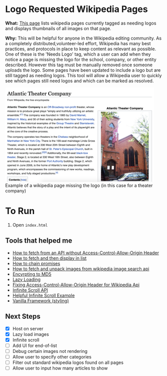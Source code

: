 # Logo Requested Wikipedia Pages

**What:** [This page](https://marley.github.io/wikitool/) lists wikipedia pages currently tagged as needing logos and displays thumbnails of all images on that page.

**Why:** This will be helpful for anyone in the Wikipedia editing community. As a completely distributed,volunteer-led effort, Wikipedia has many best practices, and protocols in place to keep content as relevant as possible. One of these is the 'Needs Logo' tag, which a user can add when they notice a page is missing the logo for the school, company, or other entity described. However this tag must be manually removed once someone uploads the logo. Some pages have been updated to include a logo but are still tagged as needing logos. This tool will allow a Wikipedia user to quickly see which pages still need logos and which can be marked as resolved.

<img src="https://github.com/marley/wikitool/blob/master/wiki_page_no_logo.png" width="474" height="300">
Example of a wikipedia page missing the logo (in this case for a theater company)

# To Run

1.  Open `index.html`

## Tools that helped me

- [How to fetch from an API without Access-Control-Allow-Origin Header](https://medium.com/@dtkatz/3-ways-to-fix-the-cors-error-and-how-access-control-allow-origin-works-d97d55946d9)
- [How to fetch and then display in list](https://attacomsian.com/blog/using-javascript-fetch-api-to-get-and-post-data)
- [How to chain promises](https://dev.to/bennypowers/promise-chains-are-kinda-awesome-273o)
- [How to fetch and unpack images from wikipedia image search api](https://stackoverflow.com/a/20431917/9222529)
- [Encyrpting to MD5](https://stackoverflow.com/questions/1655769/fastest-md5-implementation-in-javascript)
- [Lazy Loading](https://www.sitepoint.com/five-techniques-lazy-load-images-website-performance/)
- [Fixing Access-Control-Allow-Origin Header for Wikipedia Api](https://stackoverflow.com/a/38816679/9222529)
- [Infinite Scroll API](https://infinite-scroll.com/)
- [Helpful Infinite Scroll Example](https://codepen.io/desandro/pen/JJNNqP?editors=1010)
- [Vanilla Framework (styling)](https://vanillaframework.io/)

## Next Steps

- [x] Host on server
- [x] Lazy load images
- [x] Infinite scroll
- [ ] Add UI for end-of-list
- [ ] Debug certain images not rendering
- [ ] Allow user to specify other categories
- [ ] Filter out standard wikipedia logos found on all pages
- [ ] Allow user to input how many articles to show

